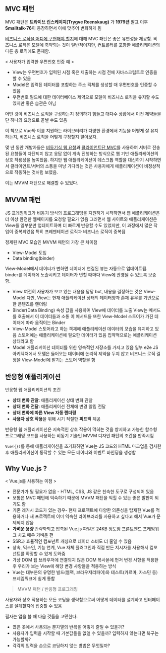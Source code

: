 ## MVC 패턴
MVC 패턴은 **트라이브 린스케이지(Trygve Reenskaug)** 가 **1979년** 발표
이후 **Smalltalk-76**이 등장하면서 이에 맞추어 변화하게 됨

<u>비즈니스 로직을 어디에 구현해야 할지</u>에 대해 MVC 패턴은 좋은 유연성을 제공함.
비즈니스 로직은 모델에 축약되는 것이 일반적이지만, 컨트롤러를 포함한 애플리케이션의 다른 층 로직에도 존재함.

< 사용자가 입력한 우편번호 인증 예 >
* View는 우편번호가 입력된 시점 혹은 제출하는 시점 전에 자바스크립트로 인증을 할 수 있음
* Model은 입력된 데이터를 포함하는 주소 객체를 생성할 때 우편번호를 인증할 수 있음
* 우편번호 필드에 대한 데이터베이스 제약으로 모델이 비즈니스 로직을 유지할 수도 있지만 좋은 습관은 아님

어떤 것이 비즈니스 로직을 구성하는지 정의하기 힘들고 
대다수 상황에서 이전 제약들을 단 하나의 요청으로 끝낼 수도 있음


이 책으로 Vue와 이를 지원하는 라이브러리가 다양한 환경에서 기능을 어떻게 잘 유지하는지, 비즈니스 로직을 어떻게 구정할지 알아보자.

몇 년 동안 개발자들은 <u>비동기식 웹 요청</u>과 <u>클라이언트단 MVC</u>를 사용하여 
서버로 전송된 요청들이 차단되지 않고 응답 없이 계속 진행하는 방식으로 웹 기반 애플리케이션의 상호 작용성을 높여왔음.
하지만 웹 애플리케이션이 데스크톱 역할을 대신하기 시작하면서 클라이언트/서버의 소통을 마냥 기다리는 것은 사용자에게 애플리케이션이 비정상적으로 작동하는 것처럼 보였음.

이는 MVVM 패턴으로 해결할 수 있었다.

## MVVM 패턴
JS 프레임워크가 비동기 방식의 프로그래밍을 지원하기 시작하면서 웹 애플리케이션은 더 이상 완전한 웹페이지를 요청할 필요가 없음
그러면서 웹 사이트와 애플리케이션은 View를 일부분만 업데이트하며 더 빠르게 반응할 수도 있었지만, 이 과정에서 많은 작업이 중복되었음
특히 프레젠테이션 로직과 비즈니스 로직이 중복됨

정제된 MVC 모습인 MVVM 패턴의 가장 큰 차이점
* View-Model 도입
* Data binding(binder)

View-Model에서 데이터가 변하면 데이터에 연결된 뷰는 자동으로 업데이트됨.
binder를 데이터에 노출시키고 데이터가 변할 때마다 View에 반영될 수 있도록 보증함.

* View
여전히 사용자가 보고 있는 내용을 담당
but, 내용을 결정하는 것은 View-Model
다만, View는 현재 애플리케이션 상태의 데이터양과 존재 유무를 기반으로 한 콘텐츠를 렌더링
* Binder(Data Binding)
속성 값을 사용하여 View에 데이터를 노출
View는 메서드를 호출해서 이 데이터들과 소통
이 메서드들 또한 View-Model 스토어가 가진 데이터에 따라 움직이는 Binder
* View-Model
스토어라고 하는 객체에 애플리케이션 데이터의 모습을 유지하고 있음
스토어에는 애플리케이션에 필요한 데이터가 있음
집약적으로는 애플리케이션 상태라고 함
* Model
애플리케이션 데이터를 위한 영속적인 저장소를 가지고 있음
일부 e2e JS 아키텍처에서 모델은 들어오는 데이터에 논리적 제약을 두지 않고 비즈니스 로직 결정을 View-Model에 맡기는 스토어 역할을 함

## 반응형 애플리케이션
반응형 웹 애플리케이션의 조건
* **상태 변화 관찰**: 애플리케이션 상태 변화 관찰
* **상태 변화 전달**: 애플리케이션 전체에 변경 알림 전달
* **상태 변화에 따른 View 자동 렌더링**
* **사용자 상호 작용**을 위해 시기 적절한 **피드백** 제공

반응형 웹 애플리케이션은 지속적인 상호 작용이 막히는 것을 방지하고
가능한 함수형 프로그래밍 코드를 사용하는 비동기 기술인 MVVM 디자인 패턴의 조건을 만족시킴

`Vue({})`를 통해 애플리케이션을 초기화하면
Vue는 JS 코드와 HTML 마크업을 검사한 후 
애플리케이션이 동작할 수 있는 모든 데이터와 이벤트 바인딩을 생성함

## Why Vue.js ?
< Vue.js를 사용하는 이점 >
* 전문가가 될 필요가 없음 - HTML, CSS, JS 같은 친숙한 도구로 구성되어 있음
* 보통은 MVC 패턴에 익숙하기 때문에 MVVM 패턴을 익힐 수 있는 좋은 발판이 되기도 함
* 기존 레거시 코드가 있는 경우- 
현재 프로젝트에 다양한 의존성을 탑재한 Vue를 적용하거나 새 프로젝트에 이미 익숙한 라이브러리를 사용하고 싶다고 해서 Vue가 문제되지 않음
* **가벼운 용량**
간략화되고 압축된 Vue.js 파일은 24KB 정도임
프론트엔드 프레임워크 치고 매우 가벼운 편
* SSR과 효율적인 컴포넌트 캐싱으로 데이터 소비도 더 줄일 수 있음
* 상속, 믹스인, 기능 연계, Vue 자체 플러그인과 직접 만든 지시자를 사용해서 컴포넌트를 확장할 수 있게 도와줌
* 가상 DOM
웹 브라우저에 연결되지 않은 DOM 복사본에 먼저 변경 사항을 적용한 후
우리가 보는 View에 해당 변경 사항들을 적용하는 방식
* Vue는 대부분의 유명한 빌드(웹팩, 브라우저리파이)와 테스트(카르마, 자스민 등) 프레임워크에 쉽게 통합

> MVVM 패턴 / 반응형 프로그래밍

사용자와 상호 작용하는 모든 코딩을 생략함으로써
어떻게 데이터를 설계하고 인터페이스를 설계할지에 집중할 수 있음

필자는 앱을 볼 때 다음 것들을 고민한다.
* 많은 곳에서 사용되는 문자열의 반복을 어떻게 줄일 수 있을까?
* 사용자가 입력을 시작할 때 기본값들을 없앨 수 있을까? 입력하지 않는다면 복구는 가능할까?
* 각각의 입력을 손으로 코딩하지 않는 방법은 무엇일까?

